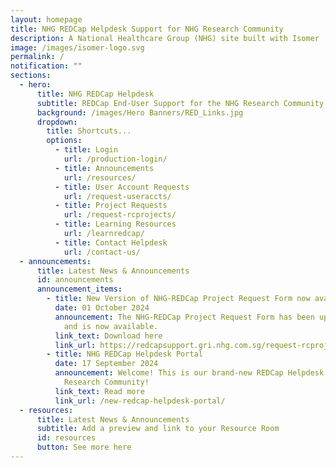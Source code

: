 ```yaml
---
layout: homepage
title: NHG REDCap Helpdesk Support for NHG Research Community
description: A National Healthcare Group (NHG) site built with Isomer
image: /images/isomer-logo.svg
permalink: /
notification: ""
sections:
  - hero:
      title: NHG REDCap Helpdesk
      subtitle: REDCap End-User Support for the NHG Research Community
      background: /images/Hero Banners/RED_Links.jpg
      dropdown:
        title: Shortcuts...
        options:
          - title: Login
            url: /production-login/
          - title: Announcements
            url: /resources/
          - title: User Account Requests
            url: /request-useraccts/
          - title: Project Requests
            url: /request-rcprojects/
          - title: Learning Resources
            url: /learnredcap/
          - title: Contact Helpdesk
            url: /contact-us/
  - announcements:
      title: Latest News & Announcements
      id: announcements
      announcement_items:
        - title: New Version of NHG-REDCap Project Request Form now available
          date: 01 October 2024
          announcement: The NHG-REDCap Project Request Form has been updated to Version 5
            and is now available.
          link_text: Download here
          link_url: https://redcapsupport.gri.nhg.com.sg/request-rcprojects/
        - title: NHG REDCap Helpdesk Portal
          date: 17 September 2024
          announcement: Welcome! This is our brand-new REDCap Helpdesk Portal for the NHG
            Research Community!
          link_text: Read more
          link_url: /new-redcap-helpdesk-portal/
  - resources:
      title: Latest News & Announcements
      subtitle: Add a preview and link to your Resource Room
      id: resources
      button: See more here
---
```

